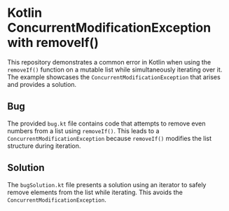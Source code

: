 # Kotlin ConcurrentModificationException with removeIf()

This repository demonstrates a common error in Kotlin when using the `removeIf()` function on a mutable list while simultaneously iterating over it.  The example showcases the `ConcurrentModificationException` that arises and provides a solution.

## Bug
The provided `bug.kt` file contains code that attempts to remove even numbers from a list using `removeIf()`.  This leads to a `ConcurrentModificationException` because `removeIf()` modifies the list structure during iteration. 

## Solution
The `bugSolution.kt` file presents a solution using an iterator to safely remove elements from the list while iterating.  This avoids the `ConcurrentModificationException`. 